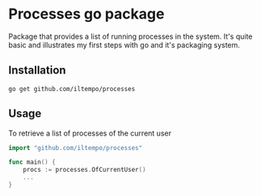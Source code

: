 # Processes go package

Package that provides a list of running processes in the system. It's quite basic and 
illustrates my first steps with go and it's packaging system.

## Installation

    go get github.com/iltempo/processes

## Usage

To retrieve a list of processes of the current user

```go
import "github.com/iltempo/processes"

func main() {
    procs := processes.OfCurrentUser()
    ...
}
```

